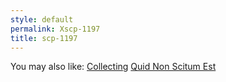 ```yaml
---
style: default
permalink: Xscp-1197
title: scp-1197
---
```

You may also like:
[Collecting](http://scp-wiki.net/collecting)
[Quid Non Scitum Est](http://scp-wiki.net/quid-est-non-scitum)